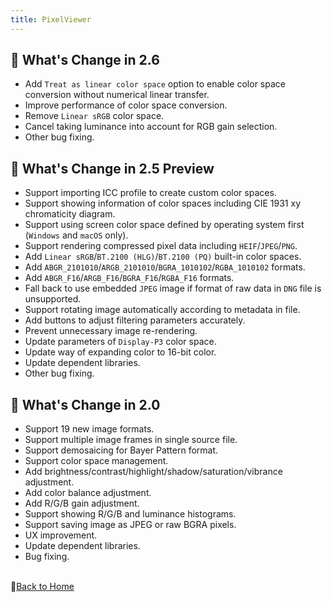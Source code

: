 ```yaml
---
title: PixelViewer
---
```


## 📣 What's Change in 2.6
- Add ```Treat as linear color space``` option to enable color space conversion without numerical linear transfer.
- Improve performance of color space conversion.
- Remove ```Linear sRGB``` color space.
- Cancel taking luminance into account for RGB gain selection.
- Other bug fixing.

## 📣 What's Change in 2.5 Preview
- Support importing ICC profile to create custom color spaces.
- Support showing information of color spaces including CIE 1931 xy chromaticity diagram.
- Support using screen color space defined by operating system first (```Windows``` and ```macOS``` only).
- Support rendering compressed pixel data including ```HEIF```/```JPEG```/```PNG```.
- Add ```Linear sRGB```/```BT.2100 (HLG)```/```BT.2100 (PQ)``` built-in color spaces.
- Add ```ABGR_2101010```/```ARGB_2101010```/```BGRA_1010102```/```RGBA_1010102``` formats.
- Add ```ABGR_F16```/```ARGB_F16```/```BGRA_F16```/```RGBA_F16``` formats.
- Fall back to use embedded ```JPEG``` image if format of raw data in ```DNG``` file is unsupported.
- Support rotating image automatically according to metadata in file.
- Add buttons to adjust filtering parameters accurately.
- Prevent unnecessary image re-rendering.
- Update parameters of ```Display-P3``` color space.
- Update way of expanding color to 16-bit color.
- Update dependent libraries.
- Other bug fixing.

## 📣 What's Change in 2.0
- Support 19 new image formats.
- Support multiple image frames in single source file.
- Support demosaicing for Bayer Pattern format.
- Support color space management.
- Add brightness/contrast/highlight/shadow/saturation/vibrance adjustment.
- Add color balance adjustment.
- Add R/G/B gain adjustment.
- Support showing R/G/B and luminance histograms.
- Support saving image as JPEG or raw BGRA pixels.
- UX improvement.
- Update dependent libraries.
- Bug fixing.


<br/>📔[Back to Home](index.md)
